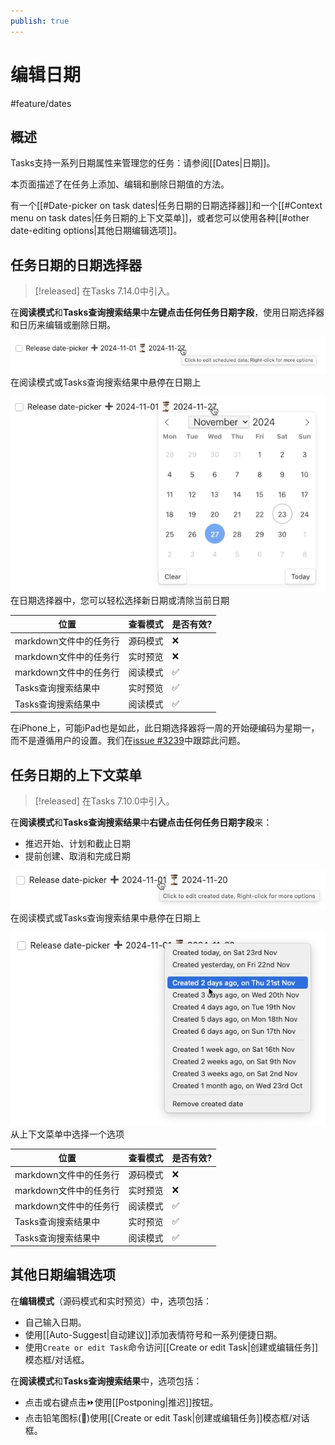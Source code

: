 ```yaml
---
publish: true
---
```


# 编辑日期

<span class="related-pages">#feature/dates</span>

## 概述

Tasks支持一系列日期属性来管理您的任务：请参阅[[Dates|日期]]。

本页面描述了在任务上添加、编辑和删除日期值的方法。

有一个[[#Date-picker on task dates|任务日期的日期选择器]]和一个[[#Context menu on task dates|任务日期的上下文菜单]]，或者您可以使用各种[[#other date-editing options|其他日期编辑选项]]。

## 任务日期的日期选择器

> [!released]
> 在Tasks 7.14.0中引入。

在**阅读模式**和**Tasks查询搜索结果**中**左键点击任何任务日期字段**，使用日期选择器和日历来编辑或删除日期。

![Hover over a date in Read mode or Tasks query search results](../images/date-picker-1.png)
<span class="caption">在阅读模式或Tasks查询搜索结果中悬停在日期上</span>

![In the date-picker, you can easily select a new date, or clear the current one](../images/date-picker-2.png)
<span class="caption">在日期选择器中，您可以轻松选择新日期或清除当前日期</span>

| 位置                         | 查看模式 | 是否有效? |
| ----------------------------- | ------------ | ------ |
| markdown文件中的任务行  | 源码模式  | ❌     |
| markdown文件中的任务行  | 实时预览 | ❌     |
| markdown文件中的任务行  | 阅读模式 | ✅     |
| Tasks查询搜索结果中 | 实时预览 | ✅     |
| Tasks查询搜索结果中 | 阅读模式 | ✅     |

在iPhone上，可能iPad也是如此，此日期选择器将一周的开始硬编码为星期一，而不是遵循用户的设置。我们在[issue #3239](https://github.com/obsidian-tasks-group/obsidian-tasks/issues/3239)中跟踪此问题。

## 任务日期的上下文菜单

> [!released]
> 在Tasks 7.10.0中引入。

在**阅读模式**和**Tasks查询搜索结果**中**右键点击任何任务日期字段**来：

- 推迟开始、计划和截止日期
- 提前创建、取消和完成日期

![Hover over a date in Read mode or Tasks query search results](../images/date-context-menu-1.png)
<span class="caption">在阅读模式或Tasks查询搜索结果中悬停在日期上</span>

![Chose an option from the context menu](../images/date-context-menu-2.png)
<span class="caption">从上下文菜单中选择一个选项</span>

| 位置                         | 查看模式 | 是否有效? |
| ----------------------------- | ------------ | ------ |
| markdown文件中的任务行  | 源码模式  | ❌     |
| markdown文件中的任务行  | 实时预览 | ❌     |
| markdown文件中的任务行  | 阅读模式 | ✅     |
| Tasks查询搜索结果中 | 实时预览 | ✅     |
| Tasks查询搜索结果中 | 阅读模式 | ✅     |

## 其他日期编辑选项

在**编辑模式**（源码模式和实时预览）中，选项包括：

- 自己输入日期。
- 使用[[Auto-Suggest|自动建议]]添加表情符号和一系列便捷日期。
- 使用`Create or edit Task`命令访问[[Create or edit Task|创建或编辑任务]]模态框/对话框。

在**阅读模式**和**Tasks查询搜索结果**中，选项包括：

- 点击或右键点击⏩使用[[Postponing|推迟]]按钮。
- 点击铅笔图标(📝)使用[[Create or edit Task|创建或编辑任务]]模态框/对话框。
